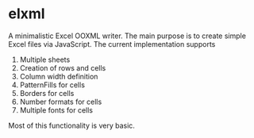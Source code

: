 elxml
=====

A minimalistic Excel OOXML writer.
The main purpose is to create simple Excel files via JavaScript. The current implementation supports
1. Multiple sheets
2. Creation of rows and cells
3. Column width definition
4. PatternFills for cells
5. Borders for cells
6. Number formats for cells
7. Multiple fonts for cells

Most of this functionality is very basic.
